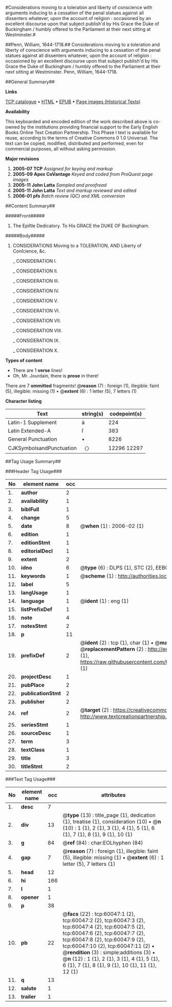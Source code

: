 #Considerations moving to a toleration and liberty of conscience with arguments inducing to a cessation of the penal statues against all dissenters whatever, upon the account of religion : occasioned by an excellent discourse upon that subject publish'd by His Grace the Duke of Buckingham / humbly offered to the Parliament at their next sitting at Westminster.#

##Penn, William, 1644-1718.##
Considerations moving to a toleration and liberty of conscience with arguments inducing to a cessation of the penal statues against all dissenters whatever, upon the account of religion : occasioned by an excellent discourse upon that subject publish'd by His Grace the Duke of Buckingham / humbly offered to the Parliament at their next sitting at Westminster.
Penn, William, 1644-1718.

##General Summary##

**Links**

[TCP catalogue](http://www.ota.ox.ac.uk/tcp/)  • 
[HTML](http://tei.it.ox.ac.uk/tcp/Texts-HTML/free/A54/A54123.html)  • 
[EPUB](http://tei.it.ox.ac.uk/tcp/Texts-EPUB/free/A54/A54123.epub) • 
[Page images (Historical Texts)](https://data.historicaltexts.jisc.ac.uk/view?pubId=eebo-12353295e&pageId=eebo-12353295e-60047-1)

**Availability**

This keyboarded and encoded edition of the
	       work described above is co-owned by the institutions
	       providing financial support to the Early English Books
	       Online Text Creation Partnership. This Phase I text is
	       available for reuse, according to the terms of Creative
	       Commons 0 1.0 Universal. The text can be copied,
	       modified, distributed and performed, even for
	       commercial purposes, all without asking permission.

**Major revisions**

1. __2005-07__ __TCP__ *Assigned for keying and markup*
1. __2005-09__ __Apex CoVantage__ *Keyed and coded from ProQuest page images*
1. __2005-11__ __John Latta__ *Sampled and proofread*
1. __2005-11__ __John Latta__ *Text and markup reviewed and edited*
1. __2006-01__ __pfs__ *Batch review (QC) and XML conversion*

##Content Summary##

#####Front#####

1. The Epiſtle Dedicatory. To His GRACE the DUKE OF Buckingham.

#####Body#####

1. CONSIDERATIONS Moving to a TOLERATION, AND Liberty of Conſcience, &c.

    _ CONSIDERATION I.

    _ CONSIDERATION II.

    _ CONSIDERATION III.

    _ CONSIDERATION IV.

    _ CONSIDERATION V.

    _ CONSIDERATION VI.

    _ CONSIDERATION VII.

    _ CONSIDERATION VIII.

    _ CONSIDERATION IX.

    _ CONSIDERATION X.

**Types of content**

  * There are 1 **verse** lines!
  * Oh, Mr. Jourdain, there is **prose** in there!

There are 7 **ommitted** fragments! 
 @__reason__ (7) : foreign (1), illegible: faint (5), illegible: missing (1)  •  @__extent__ (6) : 1 letter (5), 7 letters (1)

**Character listing**


|Text|string(s)|codepoint(s)|
|---|---|---|
|Latin-1 Supplement|à|224|
|Latin Extended-A|ſ|383|
|General Punctuation|•|8226|
|CJKSymbolsandPunctuation|〈〉|12296 12297|

##Tag Usage Summary##

###Header Tag Usage###

|No|element name|occ|attributes|
|---|---|---|---|
|1.|__author__|2||
|2.|__availability__|1||
|3.|__biblFull__|1||
|4.|__change__|5||
|5.|__date__|8| @__when__ (1) : 2006-02 (1)|
|6.|__edition__|1||
|7.|__editionStmt__|1||
|8.|__editorialDecl__|1||
|9.|__extent__|2||
|10.|__idno__|6| @__type__ (6) : DLPS (1), STC (2), EEBO-CITATION (1), OCLC (1), VID (1)|
|11.|__keywords__|1| @__scheme__ (1) : http://authorities.loc.gov/ (1)|
|12.|__label__|5||
|13.|__langUsage__|1||
|14.|__language__|1| @__ident__ (1) : eng (1)|
|15.|__listPrefixDef__|1||
|16.|__note__|4||
|17.|__notesStmt__|2||
|18.|__p__|11||
|19.|__prefixDef__|2| @__ident__ (2) : tcp (1), char (1)  •  @__matchPattern__ (2) : ([0-9\-]+):([0-9IVX]+) (1), (.+) (1)  •  @__replacementPattern__ (2) : http://eebo.chadwyck.com/downloadtiff?vid=$1&page=$2 (1), https://raw.githubusercontent.com/textcreationpartnership/Texts/master/tcpchars.xml#$1 (1)|
|20.|__projectDesc__|1||
|21.|__pubPlace__|2||
|22.|__publicationStmt__|2||
|23.|__publisher__|2||
|24.|__ref__|2| @__target__ (2) : https://creativecommons.org/publicdomain/zero/1.0/ (1), http://www.textcreationpartnership.org/docs/. (1)|
|25.|__seriesStmt__|1||
|26.|__sourceDesc__|1||
|27.|__term__|3||
|28.|__textClass__|1||
|29.|__title__|3||
|30.|__titleStmt__|2||


###Text Tag Usage###

|No|element name|occ|attributes|
|---|---|---|---|
|1.|__desc__|7||
|2.|__div__|13| @__type__ (13) : title_page (1), dedication (1), treatise (1), consideration (10)  •  @__n__ (10) : 1 (1), 2 (1), 3 (1), 4 (1), 5 (1), 6 (1), 7 (1), 8 (1), 9 (1), 10 (1)|
|3.|__g__|84| @__ref__ (84) : char:EOLhyphen (84)|
|4.|__gap__|7| @__reason__ (7) : foreign (1), illegible: faint (5), illegible: missing (1)  •  @__extent__ (6) : 1 letter (5), 7 letters (1)|
|5.|__head__|12||
|6.|__hi__|166||
|7.|__l__|1||
|8.|__opener__|1||
|9.|__p__|38||
|10.|__pb__|22| @__facs__ (22) : tcp:60047:1 (2), tcp:60047:2 (2), tcp:60047:3 (2), tcp:60047:4 (2), tcp:60047:5 (2), tcp:60047:6 (2), tcp:60047:7 (2), tcp:60047:8 (2), tcp:60047:9 (2), tcp:60047:10 (2), tcp:60047:11 (2)  •  @__rendition__ (3) : simple:additions (3)  •  @__n__ (12) : 1 (1), 2 (1), 3 (1), 4 (1), 5 (1), 6 (1), 7 (1), 8 (1), 9 (1), 10 (1), 11 (1), 12 (1)|
|11.|__q__|13||
|12.|__salute__|1||
|13.|__trailer__|1||
